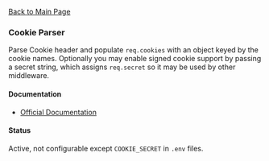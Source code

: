 [Back to Main Page](https://github.com/SorinGFS/express-access-proxy#configuration)

### Cookie Parser

Parse Cookie header and populate `req.cookies` with an object keyed by the cookie names. Optionally you may enable signed cookie support by passing a secret string, which assigns `req.secret` so it may be used by other middleware.

#### Documentation

- [Official Documentation](https://github.com/expressjs/cookie-parser#readme)

#### Status

Active, not configurable except `COOKIE_SECRET` in `.env` files.